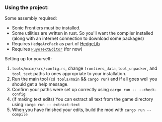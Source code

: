 ### Using the project:
Some assembly required:
- Sonic Frontiers must be installed.
- Some utilities are written in rust. So you'll want the compiler installed (along with an internet connection to download some packages)
- Requires `HedgeArcPack` as part of [HedgeLib](https://github.com/Radfordhound/HedgeLib)
- Requires [`PuyoTextEditor`](https://github.com/nickworonekin/puyo-text-editor) (for now)

Setting up for yourself:
1. `tools/main/src/config.rs`, change `frontiers_data`, `tool_unpacker`, and `tool_text` paths to ones appropriate to your installation.
2. Run the main tool (`cd tools/main` && `cargo run`) and if all goes well you should get a help message.
3. Confirm your paths were set up correctly using `cargo run -- --check-config`
4. (if making text edits) You can extract all text from the game directory using `cargo run -- extract-text`
5. When you have finished your edits, build the mod with `cargo run -- compile`